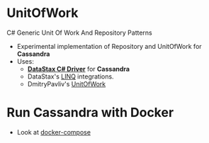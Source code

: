 # UnitOfWork
C# Generic Unit Of Work And Repository Patterns
* Experimental implementation of Repository and UnitOfWork for **Cassandra**
* Uses: 
  * [**DataStax C# Driver**](https://github.com/datastax/csharp-driver) for **Cassandra**
  * DataStax's [LINQ](https://docs.datastax.com/en/developer/csharp-driver/3.4/features/components/linq/)  integrations. 
  * DmitryPavliv's [UnitOfWork](https://github.com/dmitryPavliv/UnitOfWork)

# Run Cassandra with Docker
* Look at [docker-compose](/docker-compose.yml)